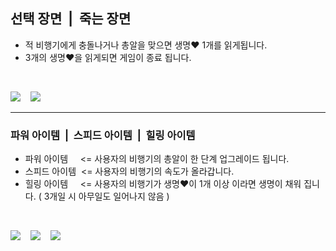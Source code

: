 ## 선택 장면&nbsp;&nbsp;|&nbsp;&nbsp;죽는 장면
* 적 비행기에게 충돌나거나 총알을 맞으면 생명❤️ 1개를 읽게됩니다.
* 3개의 생명❤️을 읽게되면 게임이 종료 됩니다.

<br/>
<p>
  <img src="https://github.com/springhana/mygallag/assets/97121074/955e9bb3-b4ea-42af-a05e-09c709b71a70"/>
  &nbsp;&nbsp;
  <img src="https://github.com/springhana/mygallag/assets/97121074/e04878e8-6625-4ccc-a0d5-af20a96fd84d"/>
</p>
<hr/>

### 파워 아이템&nbsp;&nbsp;|&nbsp;&nbsp;스피드 아이템&nbsp;&nbsp;|&nbsp;&nbsp;힐링 아이템
* 파워 아이템&nbsp;&nbsp;&nbsp;&nbsp; <= 사용자의 비행기의 총알이 한 단계 업그레이드 됩니다.
* 스피드 아이템&nbsp; <= 사용자의 비행기의 속도가 올라갑니다.
* 힐링 아이템&nbsp;&nbsp;&nbsp;&nbsp; <= 사용자의 비행기가 생명❤️이 1개 이상 이라면 생명이 채워 집니다. ( 3개일 시 아무일도 일어나지 않음 )

<br/>
<p>
  <img src="https://github.com/springhana/mygallag/assets/97121074/6d26d64b-27bb-4232-b6ec-cb03da61b758"/>
  &nbsp;&nbsp;
  <img src="https://github.com/springhana/mygallag/assets/97121074/00a48af0-bcf2-40e5-9e3c-6be233c14c6b"/>
  &nbsp;&nbsp;
  <img src="https://github.com/springhana/mygallag/assets/97121074/402dc4e9-9002-4a3c-9c79-abf359a94c58"/>
</p>
